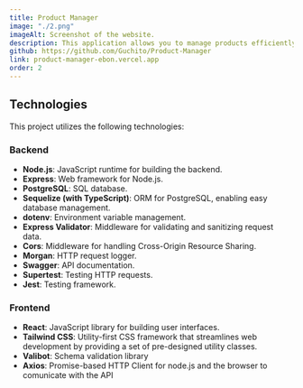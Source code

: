 ```yaml
---
title: Product Manager
image: "./2.png"
imageAlt: Screenshot of the website.
description: This application allows you to manage products efficiently with a robust backend leveraging Node.js, TypeScript, Express, and PostgreSQL (via Sequelize with TypeScript) and an intuitive frontend made with React frontend styled using Tailwind CSS
github: https://github.com/Guchito/Product-Manager
link: product-manager-ebon.vercel.app
order: 2
---
```


## Technologies

This project utilizes the following technologies:

### Backend

- **Node.js**: JavaScript runtime for building the backend.
- **Express**: Web framework for Node.js.
- **PostgreSQL**: SQL database.
- **Sequelize (with TypeScript)**: ORM for PostgreSQL, enabling easy database management.
- **dotenv**: Environment variable management.
- **Express Validator**: Middleware for validating and sanitizing request data.
- **Cors**: Middleware for handling Cross-Origin Resource Sharing.
- **Morgan**: HTTP request logger.
- **Swagger**: API documentation.
- **Supertest**: Testing HTTP requests.
- **Jest**: Testing framework.

### Frontend

- **React**: JavaScript library for building user interfaces.
- **Tailwind CSS**: Utility-first CSS framework that streamlines web development by providing a set of pre-designed utility classes.
- **Valibot**: Schema validation library
- **Axios**: Promise-based HTTP Client for node.js and the browser to comunicate with the API
